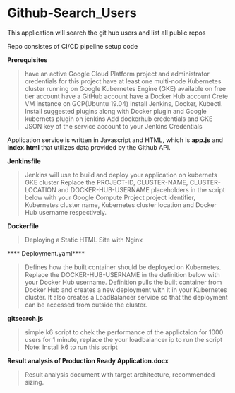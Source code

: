 # Github-Search_Users
This application will search the git hub users and list all public repos

Repo consistes of CI/CD pipeline setup code

**Prerequisites**
   > have an active Google Cloud Platform project and administrator credentials for this project
   > have at least one multi-node Kubernetes cluster running on Google Kubernetes Engine (GKE) available on free tier account
   > have a GitHub account
   > have a Docker Hub account
   > Crete VM instance on GCP(Ubuntu 19.04) install Jenkins, Docker, Kubectl.
   > Install suggested plugins along with Docker plugin and Google kubernets plugin on jenkins
   > Add dockerhub credentials and GKE JSON key of the service account to your Jenkins Credentials
    

Application service is written in Javascript and HTML, which is **app.js** and **index.html** that utilizes data provided by the Github API.

**Jenkinsfile**
  > Jenkins will use to build and deploy your application on kubernets GKE cluster
  > Replace the PROJECT-ID, CLUSTER-NAME, CLUSTER-LOCATION and DOCKER-HUB-USERNAME placeholders in the script below with your Google Compute Project project identifier, Kubernetes cluster name, Kubernetes cluster location and Docker Hub username respectively.
  
**Dockerfile**
 > Deploying a Static HTML Site with Nginx
  
**** Deployment.yaml****
  > Defines how the built container should be deployed on Kubernetes. Replace the DOCKER-HUB-USERNAME in the definition below with your Docker Hub username.
  > Definition pulls the built container from Docker Hub and creates a new deployment with it in your Kubernetes cluster. It also creates a LoadBalancer service     so that the deployment can be accessed from outside the cluster.

**gitsearch.js**
  > simple k6 script to chek the performance of the applictaion for 1000 users for 1 minute, replace the your loadbalancer ip to run the script
        Note: Install k6 to run this script 
 
 **Result analysis of Production Ready Application.docx**
  > Result analysis document with target architecture, recommended sizing.


  
  





